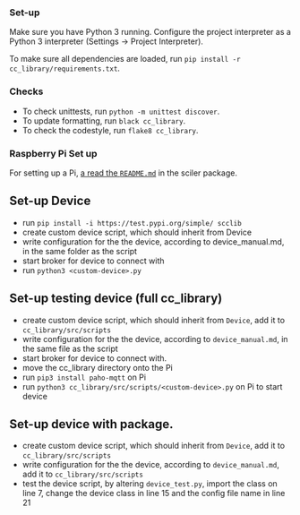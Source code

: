### Set-up
Make sure you have Python 3 running. Configure the project interpreter as a Python 3 interpreter (Settings -> Project Interpreter).

To make sure all dependencies are loaded, run `pip install -r cc_library/requirements.txt`.

### Checks
- To check unittests, run `python -m unittest discover`.
- To update formatting, run `black cc_library`.
- To check the codestyle, run `flake8 cc_library`.

### Raspberry Pi Set up
For setting up a Pi, [a read the `README.md`](src/sciler/README.md) in the sciler package. 


## Set-up Device
- run `pip install -i https://test.pypi.org/simple/ scclib`
- create custom device script, which should inherit from Device
- write configuration for the the device, according to device_manual.md, in the same folder as the script
- start broker for device to connect with
- run `python3 <custom-device>.py`
 
 
## Set-up testing device (full cc_library)
- create custom device script, which should inherit from `Device`, add it to `cc_library/src/scripts`
- write configuration for the the device, according to `device_manual.md`, in the same file as the script
- start broker for device to connect with. 
- move the cc_library directory onto the Pi
- run `pip3 install paho-mqtt` on Pi
- run `python3 cc_library/src/scripts/<custom-device>.py` on Pi to start device

## Set-up device with package.
- create custom device script, which should inherit from `Device`, add it to `cc_library/src/scripts`
- write configuration for the the device, according to `device_manual.md`, add it to `cc_library/src/scripts`
- test the device script, by altering `device_test.py`, import the class on line 7, change the device class in line 15 and the config file name in line 21
